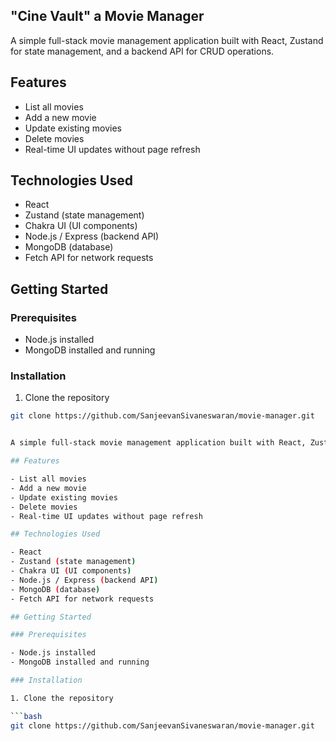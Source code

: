 ## "Cine Vault" a  Movie Manager

A simple full-stack movie management application built with React, Zustand for state management, and a backend API for CRUD operations.

## Features

- List all movies
- Add a new movie
- Update existing movies
- Delete movies
- Real-time UI updates without page refresh

## Technologies Used

- React
- Zustand (state management)
- Chakra UI (UI components)
- Node.js / Express (backend API)
- MongoDB (database)
- Fetch API for network requests

## Getting Started

### Prerequisites

- Node.js installed
- MongoDB installed and running

### Installation

1. Clone the repository

```bash
git clone https://github.com/SanjeevanSivaneswaran/movie-manager.git


A simple full-stack movie management application built with React, Zustand for state management, and a backend API for CRUD operations.

## Features

- List all movies
- Add a new movie
- Update existing movies
- Delete movies
- Real-time UI updates without page refresh

## Technologies Used

- React
- Zustand (state management)
- Chakra UI (UI components)
- Node.js / Express (backend API)
- MongoDB (database)
- Fetch API for network requests

## Getting Started

### Prerequisites

- Node.js installed
- MongoDB installed and running

### Installation

1. Clone the repository

```bash
git clone https://github.com/SanjeevanSivaneswaran/movie-manager.git
